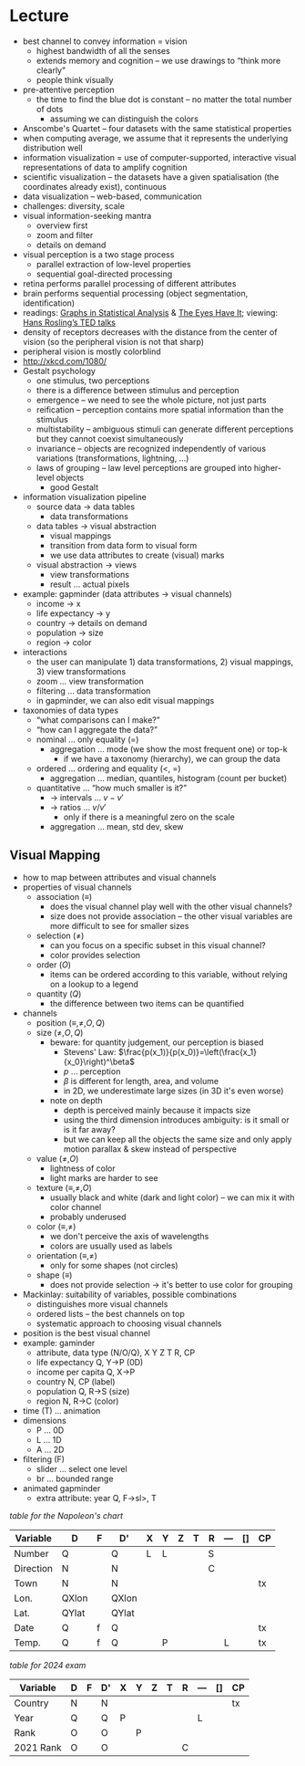 # Lecture

- best channel to convey information = vision
	- highest bandwidth of all the senses
	- extends memory and cognition – we use drawings to “think more clearly”
	- people think visually
- pre-attentive perception
	- the time to find the blue dot is constant – no matter the total number of dots
		- assuming we can distinguish the colors
- Anscombe's Quartet – four datasets with the same statistical properties
- when computing average, we assume that it represents the underlying distribution well
- information visualization = use of computer-supported, interactive visual representations of data to amplify cognition
- scientific visualization – the datasets have a given spatialisation (the coordinates already exist), continuous
- data visualization – web-based, communication
- challenges: diversity, scale
- visual information-seeking mantra
	- overview first
	- zoom and filter
	- details on demand
- visual perception is a two stage process
	- parallel extraction of low-level properties
	- sequential goal-directed processing
- retina performs parallel processing of different attributes
- brain performs sequential processing (object segmentation, identification)
- readings: [Graphs in Statistical Analysis](http://iihm.imag.fr/blanch/teaching/infovis/readings/1973-Anscombe-Graphs_in_Stats.pdf) & [The Eyes Have It](http://iihm.imag.fr/blanch/teaching/infovis/readings/1996-Shneiderman-Mantra.pdf); viewing: [Hans Rosling’s TED talks](https://www.ted.com/speakers/hans_rosling)
- density of receptors decreases with the distance from the center of vision (so the peripheral vision is not that sharp)
- peripheral vision is mostly colorblind
- http://xkcd.com/1080/
- Gestalt psychology
	- one stimulus, two perceptions
	- there is a difference between stimulus and perception
	- emergence – we need to see the whole picture, not just parts
	- reification – perception contains more spatial information than the stimulus
	- multistability – ambiguous stimuli can generate different perceptions but they cannot coexist simultaneously
	- invariance – objects are recognized independently of various variations (transformations, lightning, …)
	- laws of grouping – law level perceptions are grouped into higher-level objects
		- good Gestalt
- information visualization pipeline
	- source data → data tables
		- data transformations
	- data tables → visual abstraction
		- visual mappings
		- transition from data form to visual form
		- we use data attributes to create (visual) marks
	- visual abstraction → views
		- view transformations
		- result … actual pixels
- example: gapminder (data attributes → visual channels)
	- income → x
	- life expectancy → y
	- country → details on demand
	- population → size
	- region → color
- interactions
	- the user can manipulate 1) data transformations, 2) visual mappings, 3) view transformations
	- zoom … view transformation
	- filtering … data transformation
	- in gapminder, we can also edit visual mappings
- taxonomies of data types
	- “what comparisons can I make?”
	- “how can I aggregate the data?”
	- nominal … only equality (=)
		- aggregation … mode (we show the most frequent one) or top-k
			- if we have a taxonomy (hierarchy), we can group the data
	- ordered … ordering and equality (<, =)
		- aggregation … median, quantiles, histogram (count per bucket)
	- quantitative … “how much smaller is it?”
		- → intervals … $v-v'$
		- → ratios … $v/v'$
			- only if there is a meaningful zero on the scale
		- aggregation … mean, std dev, skew

## Visual Mapping

- how to map between attributes and visual channels
- properties of visual channels
	- association $(\equiv)$
		- does the visual channel play well with the other visual channels?
		- size does not provide association – the other visual variables are more difficult to see for smaller sizes
	- selection $(\neq)$
		- can you focus on a specific subset in this visual channel?
		- color provides selection
	- order $(O)$
		- items can be ordered according to this variable, without relying on a lookup to a legend
	- quantity $(Q)$
		- the difference between two items can be quantified
- channels
	- position $(\equiv,\neq,O,Q)$
	- size $(\neq,O,Q)$
		- beware: for quantity judgement, our perception is biased
			- Stevens' Law: $\frac{p(x_1)}{p(x_0)}=\left(\frac{x_1}{x_0}\right)^\beta$
			- $p$ … perception
			- $\beta$ is different for length, area, and volume
			- in 2D, we underestimate large sizes (in 3D it's even worse)
		- note on depth
			- depth is perceived mainly because it impacts size
			- using the third dimension introduces ambiguity: is it small or is it far away?
			- but we can keep all the objects the same size and only apply motion parallax & skew instead of perspective
	- value $(\neq,O)$
		- lightness of color
		- light marks are harder to see
	- texture $(\equiv,\neq,O)$
		- usually black and white (dark and light color) – we can mix it with color channel
		- probably underused
	- color $(\equiv,\neq)$
		- we don't perceive the axis of wavelengths
		- colors are usually used as labels
	- orientation $(\equiv,\neq)$
		- only for some shapes (not circles)
	- shape $(\equiv)$
		- does not provide selection → it's better to use color for grouping
- Mackinlay: suitability of variables, possible combinations
	- distinguishes more visual channels
	- ordered lists – the best channels on top
	- systematic approach to choosing visual channels
- position is the best visual channel
- example: gaminder
	- attribute, data type (N/O/Q), X Y Z T R, CP
	- life expectancy Q, Y→P (0D)
	- income per capita Q, X→P
	- country N, CP (label)
	- population Q, R→S (size)
	- region N, R→C (color)
- time (T) … animation
- dimensions
	- P … 0D
	- L … 1D
	- A … 2D
- filtering (F)
	- slider … select one level
	- br … bounded range
- animated gapminder
	- extra attribute: year Q,  F→sl\>, T

*table for the Napoleon's chart*

| Variable  | D     | F   | D'    | X   | Y   | Z   | T   | R   | —   | \[] | CP  |
| --------- | ----- | --- | ----- | --- | --- | --- | --- | --- | --- | --- | --- |
| Number    | Q     |     | Q     | L   | L   |     |     | S   |     |     |     |
| Direction | N     |     | N     |     |     |     |     | C   |     |     |     |
| Town      | N     |     | N     |     |     |     |     |     |     |     | tx  |
| Lon.      | QXlon |     | QXlon |     |     |     |     |     |     |     |     |
| Lat.      | QYlat |     | QYlat |     |     |     |     |     |     |     |     |
| Date      | Q     | f   | Q     |     |     |     |     |     |     |     | tx  |
| Temp.     | Q     | f   | Q     |     | P   |     |     |     | L   |     | tx  |

*table for 2024 exam*

| Variable  | D   | F   | D'  | X   | Y   | Z   | T   | R   | —   | \[] | CP  |
| --------- | --- | --- | --- | --- | --- | --- | --- | --- | --- | --- | --- |
| Country   | N   |     | N   |     |     |     |     |     |     |     | tx  |
| Year      | Q   |     | Q   | P   |     |     |     |     | L   |     |     |
| Rank      | O   |     | O   |     | P   |     |     |     |     |     |     |
| 2021 Rank | O   |     | O   |     |     |     |     | C   |     |     |     |
